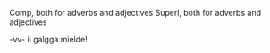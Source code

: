 





































































Comp, both for adverbs and adjectives
Superl, both for adverbs and adjectives































































































































































































































































































































































































































































































































































































































































































































































































































































































































































































































































































































































































































































































































































































































































































































































































































































































































































































































































-vv- ii galgga mielde!








































































































































































































































































































































































































































































































































































































































































































































